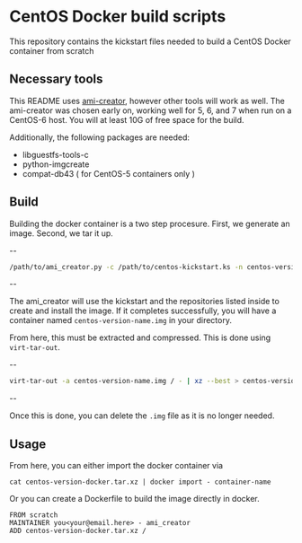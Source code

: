 CentOS Docker build scripts
===========================

This repository contains the kickstart files needed to build a CentOS Docker container from scratch

## Necessary tools

This README uses [ami-creator](https://github.com/katzj/ami-creator), however other tools will work as well.
The ami-creator was chosen early on, working well for 5, 6, and 7 when run on a CentOS-6 host. You will at least 10G of free space for the build.

Additionally, the following packages are needed:

 * libguestfs-tools-c
 * python-imgcreate
 * compat-db43 ( for CentOS-5 containers only )


## Build

Building the docker container is a two step procesure. First, we generate an image. Second, we tar it up.

--
```bash
/path/to/ami_creator.py -c /path/to/centos-kickstart.ks -n centos-version-name
```
--

The ami_creator will use the kickstart and the repositories listed inside to create and install the image. If it completes successfully, you will have a container named `centos-version-name.img` in your directory.

From here, this must be extracted and compressed. This is done using `virt-tar-out`.

--
```bash
virt-tar-out -a centos-version-name.img / - | xz --best > centos-version-docker.tar.xz
```
--

Once this is done, you can delete the `.img` file as it is no longer needed.


## Usage

From here, you can either import the docker container via

```
cat centos-version-docker.tar.xz | docker import - container-name
```

Or you can create a Dockerfile to build the image directly in docker.

```
FROM scratch
MAINTAINER you<your@email.here> - ami_creator
ADD centos-version-docker.tar.xz /
```
